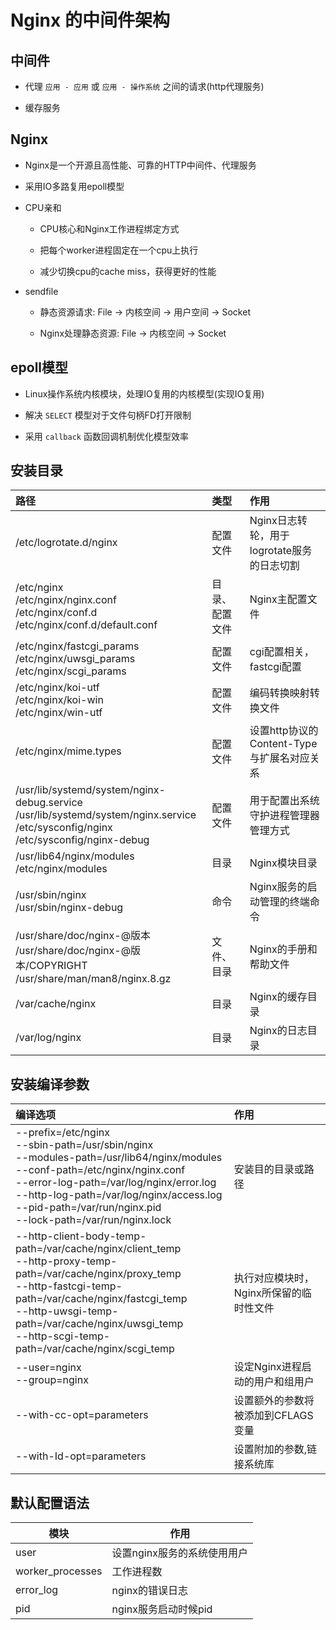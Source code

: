 # Nginx 的中间件架构

## 中间件

- 代理 `应用 - 应用` 或 `应用 - 操作系统` 之间的请求(http代理服务)

- 缓存服务

## Nginx

- Nginx是一个开源且高性能、可靠的HTTP中间件、代理服务

- 采用IO多路复用epoll模型

- CPU亲和

  - CPU核心和Nginx工作进程绑定方式

  - 把每个worker进程固定在一个cpu上执行

  - 减少切换cpu的cache miss，获得更好的性能

- sendfile

  - 静态资源请求: File -> 内核空间 -> 用户空间 -> Socket

  - Nginx处理静态资源: File -> 内核空间 -> Socket

## epoll模型

- Linux操作系统内核模块，处理IO复用的内核模型(实现IO复用)

- 解决 `SELECT` 模型对于文件句柄FD打开限制

- 采用 `callback` 函数回调机制优化模型效率

## 安装目录

| 路径 | 类型 | 作用 |
| :---- | :---- | :---- |
| /etc/logrotate.d/nginx | 配置文件 | Nginx日志转轮，用于logrotate服务的日志切割 |
| <div>/etc/nginx<br>/etc/nginx/nginx.conf<br>/etc/nginx/conf.d<br>/etc/nginx/conf.d/default.conf</div> | 目录、配置文件 | Nginx主配置文件 |
| <div>/etc/nginx/fastcgi_params<br>/etc/nginx/uwsgi_params<br>/etc/nginx/scgi_params</div> | 配置文件 | cgi配置相关，fastcgi配置 |
| <div>/etc/nginx/koi-utf<br>/etc/nginx/koi-win<br>/etc/nginx/win-utf</div> | 配置文件 | 编码转换映射转换文件 |
| /etc/nginx/mime.types | 配置文件 | 设置http协议的Content-Type与扩展名对应关系 |
| <div>/usr/lib/systemd/system/nginx-debug.service<br>/usr/lib/systemd/system/nginx.service<br>/etc/sysconfig/nginx<br>/etc/sysconfig/nginx-debug</div> | 配置文件 | 用于配置出系统守护进程管理器管理方式 |
| <div>/usr/lib64/nginx/modules<br>/etc/nginx/modules</div> | 目录 | Nginx模块目录 |
| <div>/usr/sbin/nginx<br>/usr/sbin/nginx-debug</div> | 命令 | Nginx服务的启动管理的终端命令 |
| <div>/usr/share/doc/nginx-@版本<br>/usr/share/doc/nginx-@版本/COPYRIGHT<br>/usr/share/man/man8/nginx.8.gz</div> | 文件、目录 | Nginx的手册和帮助文件 |
| <div>/var/cache/nginx</div> | 目录 | Nginx的缓存目录 |
| <div>/var/log/nginx</div> | 目录 | Nginx的日志目录 |

## 安装编译参数

| 编译选项 | 作用 |
| :---- | :---- |
| <div>--prefix=/etc/nginx<br>--sbin-path=/usr/sbin/nginx<br>--modules-path=/usr/lib64/nginx/modules<br>--conf-path=/etc/nginx/nginx.conf<br>--error-log-path=/var/log/nginx/error.log<br>--http-log-path=/var/log/nginx/access.log<br>--pid-path=/var/run/nginx.pid<br>--lock-path=/var/run/nginx.lock</div> | 安装目的目录或路径 |
| <div>--http-client-body-temp-path=/var/cache/nginx/client_temp<br>--http-proxy-temp-path=/var/cache/nginx/proxy_temp<br>--http-fastcgi-temp-path=/var/cache/nginx/fastcgi_temp<br>--http-uwsgi-temp-path=/var/cache/nginx/uwsgi_temp<br>--http-scgi-temp-path=/var/cache/nginx/scgi_temp</div> | 执行对应模块时，Nginx所保留的临时性文件 |
| <div>--user=nginx<br>--group=nginx</div> | 设定Nginx进程启动的用户和组用户 |
| <div>--with-cc-opt=parameters</div> | 设置额外的参数将被添加到CFLAGS变量 |
| <div>--with-Id-opt=parameters</div> | 设置附加的参数,链接系统库 |


## 默认配置语法

| 模块 | 作用 |
| ---- | ---- |
| user | 设置nginx服务的系统使用用户 |
| worker_processes | 工作进程数 |
| error_log | nginx的错误日志 |
| pid | nginx服务启动时候pid |

<table>
</table>